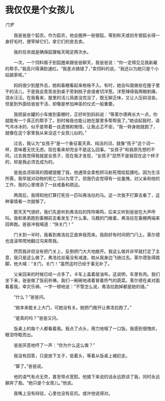 # 我仅仅是个女孩儿

*门罗*

　　我爸爸是个狐农。作为狐农，他会圈养一些银狐，等到秋天或初冬银狐长得一身好毛时，便宰掉它们，拿它们的皮去卖。

　　我的任务就是确保狐狸每天喝足两次水。

　　一次，一个饲料贩子到狐圈来跟爸爸聊天，我爸爸说：“你一定得见见我新雇的帮手。”我高兴得满脸通红。“我差点搞错了，”卖饲料的说，“我还以为她只是个小姑娘家呢。”

　　妈妈很少到屋外去，她和畜棚看起来格格不入。有时，她会叫我做些在屋子里干的活儿，于是我会乖乖坐到桌子旁剥桃子皮或者切洋葱。洋葱辣得我两眼刺痛，泪水汪汪。在我看来，屋里的活儿简直没完没了，既无聊乏味，又让人压抑沮丧。但是到外面给爸爸干活，却像是参加神圣的仪式一般重要。

　　我把装水罐的小车推到畜棚时，正好听到妈妈说：“等莱尔德再长大一点，你就能有一个真正的帮手了。到时候我也能让她在屋里多帮帮我了。”她谈起我时，语气冷冰冰的，似乎是带着一丝遗憾和惋惜，让我忐忑不安。“我一转身她就跑了，就像在这个家里我从来没这个女孩儿似的。”

　　过去，我认为“女孩子”是一个象征着天真、纯洁的词，就像“孩子”这个词一样，意味着无忧无虑。现在看来却完全不是这么回事。“女孩子”和我原先想的不同，过去我觉得我就是女孩子，现在我才发现，“女孩子”显然不是我现在这个样子的，却是我必须去成为的。

　　爸爸血渍斑斑的围裙提醒了我，他通常会拿枪把马射死喂给狐狸吃。因为生活所需，我早就对动物的死亡习以为常了。但我仍会觉得有一丝羞愧，对父亲和他的工作，我的心里增添了一丝戒备和疏远。

　　两周后，我得知他打算打死另一匹叫弗洛拉的马。这一次我不打算去看了，这种事情看一次就够了。

　　那天天气很好。我们先是听到弗洛拉的阵阵嘶鸣，后来又听到爸爸在大声呼叫。我和弟弟跑到畜棚前去看发生了什么事。马厩的门敞着，弗洛拉在畜棚两端来回奔跑。爸爸冲我喊道：“快关门！”

　　门关到一半时，我看到弗洛拉正直奔我而来。我刚好有时间把门闩上。莱尔德也连滚带爬地翻过沟来帮我。

　　然而我非但没有把门关上，反倒把门大大地敞开。我这么做并非早就打定了主意，我只是这么做了。弗洛拉丝毫没有减速，她从我身边飞驰过去。莱尔德急得跳脚，他大喊：“关门，关门！”虽然这时已经于事无补了。

　　父亲回来的时候已经一点多了。卡车上盖着层油布。这说明，车里有肉。我们坐下来，爸爸做了饭前祈祷。我们一碗碗地递着冒着热气的蔬菜。莱尔德在桌对面看着我，幸灾乐祸、一字一顿地说：“不管怎么说，弗洛拉跑掉都是她的错。”

　　“什么？”爸爸问。

　　“她本来能关上大门，可她没有关。她把门敞开让弗洛拉跑了。”

　　“是真的吗？”爸爸又问。

　　饭桌上的每个人都看着我。我点了点头，用力地咽了一口饭。我感到很愧疚，眼泪夺眶而出。

　　爸爸厌恶地哼了一声：“你为什么这么做？”

　　我没有回答，只是放下叉子，低着头，等着从饭桌上被赶走。

　　“算了。”爸爸说。

　　他的语气有点无奈，甚至带点宽慰。他接下来说的话永远原谅了我，同时永远摒弃了我。“她只是个女孩儿。”他说。

　　我嘴上没有辩驳，心里也没有反抗。或许他说得对。

